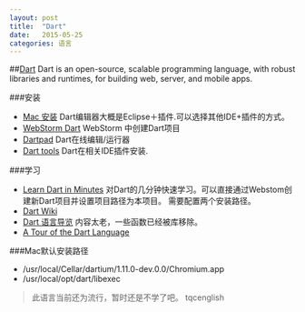```yaml
---
layout: post
title:  "Dart"
date:   2015-05-25
categories: 语言
---
```


##[Dart](https://www.dartlang.org/)
Dart is an open-source, scalable programming language, with robust libraries and runtimes, for building web, server, and mobile apps.

###安装
* [Mac 安装](https://www.dartlang.org/downloads/mac.html) Dart编辑器大概是Eclipse＋插件.可以选择其他IDE+插件的方式。
* [WebStorm Dart](https://confluence.jetbrains.com/display/WI/Getting+started+with+Dart) WebStorm 中创建Dart项目
* [Dartpad](https://dartpad.dartlang.org/) Dart在线编辑/运行器
* [Dart tools](https://www.dartlang.org/tools/) Dart在相关IDE插件安装.

###学习
* [Learn Dart in Minutes](https://www.dartlang.org/codelabs/darrrt/) 对Dart的几分钟快速学习。可以直接通过Webstom创建新Dart项目并设置项目路径为本项目。
需要配置两个安装路径。
* [Dart Wiki](http://dart.lidian.info/wiki/%E9%A6%96%E9%A1%B5)
* [Dart 语言导览](http://dart.lidian.info/wiki/Language_Tour) 内容太老，一些函数已经被库移除。
* [A Tour of the Dart Language](https://www.dartlang.org/docs/dart-up-and-running/ch02.html)

###Mac默认安装路径
* /usr/local/Cellar/dartium/1.11.0-dev.0.0/Chromium.app
* /usr/local/opt/dart/libexec

> 此语言当前还为流行，暂时还是不学了吧。 tqcenglish
